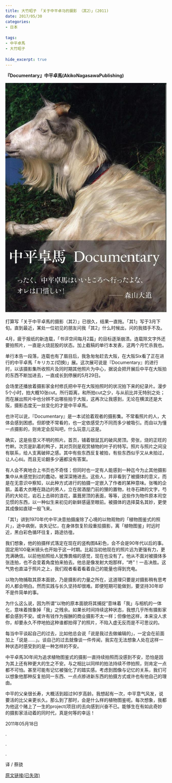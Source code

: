 ```yaml
---
title: 大竹昭子 「关于中平卓马的摄影 （其2）」(2011)
date: 2017/05/30
categories:
- 日本

tags:
- 中平卓馬
- 大竹昭子

hide_excerpt: true
---
```


> 



<!--more-->

**『Documentary』中平卓馬(AkikoNagasawaPublishing)**

![](/images/0043/01.jpg)

打算写「关于中平卓馬的摄影（其2）」已很久，结果一直拖。「其1」写于3月下旬。直到最近，某处一位初见的朋友问我「其2」什么时候出，问的我措手不及。

4月，疲于报纸的新连载，「书评空间每月2篇」的目标逐渐崩溃。连载除文字外还要拍照片，一直是火烧屁股的状态。加上截稿的单行本发表，这两个月忙杀我也。

单行本告一段落，连载也有了眉目后，我急匆匆赶去大阪，在大阪Six看了正在进行的中平卓馬「キリカエ(切换)」展。这次展可说是『Documentary』的进行时，以该摄影集所收照片及同时期其他照片为中心，据说会把开展后中平在大阪拍的东西不断加进去，一直成长到停展的5月29日。

会场里还播放着摄影家金村修氏把中平在大阪拍照时的状况拍下来的纪录片。漫步5个小时，拍大概10张cut。所行距离，和所拍cut之少，与从前比并无特别之处；而在展出照片中也分辨不出哪些拍于大阪，这再次让我感到，无论在横滨还是大阪，摄影态度无一丝变化的才是中平卓馬。

也许可以说，『Documentary』是一本试验着观者的摄影集。不常看照片的人，大体会感到困惑。但即使不常看的，也一定依感受力不同而多少被吸引。而自以为懂一点摄影的，则肯定会反叫吧，什么玩意儿这是。

确实，这是些意义不明的照片。首页，铺着银鼠瓦的破风房顶。旁张，烧的正旺的竹幹。次页是趴着的鸭子，其对页则是观赏植物的叶子的特写。照片与照片之间没有联系，给人支离破碎之感。其中有些东西反复被拍，有些东西似乎又从未拍过，让人心纠。而且无论翻多少遍都没有答案。

有人会不爽地合上书页也不奇怪；但同时也一定有人能感到一种迄今为止其他摄影集中从未感觉到过的蠢动，被深深捲进去。这些人，并非看到了被摄体的意义，而是在无意识中察知，以此种方式进行的拍摄一定嵌入了作者的某种意味。张嘴的企鹅，盖着大衣睡在路边的男人，立在居酒屋门前的狸的置物，社寺石碑的文字，芍药的大轮花，岩石上击碎的浪花，藁葺房顶的表面，等等，这些作为物件原本司空见惯的东西，以一种似生来初见的新鲜感逼至眼前。被摄体的选择莫名其妙，更使其成像如直球一般飞来。

「其1」讲到1970年代中平决意拍摄废除了心境的以物观物的「植物图鉴式的照片」，途中病倒，丧失记忆，在身体恢复阶段重拾摄影，离「植物图鉴」时远时近，黑白彩色循环往复，路途彷徨。

我们想象，他的拍摄样式落定在现在的竖构图&彩色，会不会是90年代以后的事。固定用100毫米镜头也开始于这一时期。比起当初他现在的照片远为更强有力，更充满确信。以前他拍照给人犹豫畏缩的感觉，现在也没有了。他从不面对被摄体多张连拍，也不会变着角度拍来拍去。他总是像发射大炮那样，“咚”！一击决胜。这气势也直溢于照片之上，我们观者看着看着自己的能量也得到充电。

以物为物捕取其原本面貌，乃是摄影的力量之所在，这道理只要是对摄影稍有思考的人都会明白。然而实践与长久坚持却很难。即便短期可能做到，要坚持30年却不是件简单的事。

为什么这么说，因为所谓“以物的原本面貌将其捕捉”意味着「我」与相机的一体化，意味着捨象掉「我」之残余。如果长时间持续这种状态，我想几乎所有摄影家都会感到不安。或许有钱作为报酬的商业摄影不太一样；但像他这样，本来没人求你，却要永久不停地拍这种谁都拍得了的照片，不陷入虚无反而是不可思议的。

每当中平谈起自己的过去，比如他总会说「说是我过去做编辑的」，一定会在前面加上「说是……」。谈自己的过去就像谈一件传闻，我实在无法想象人处在这样一种状态时感受到的是一种怎样的不安。

中平卓馬30年间为追求植物图鉴式的摄影一直持续拍照而没感到不安，恐怕是因为其上还有种更大的生之不安。与之相比以同样的拍法持续不停拍照，则肯定一点都不可怕。甚至可能有记忆被强化了的踏实感。考虑到图像与记忆的关系，我们可以想象他那种反复拍同一东西、一点点掺进新东西的拍摄方式或许也有他自己的理由。

中平的父亲很长寿，大概活到超过90岁高龄。我想起有一次，中平意气风发，说要活的比父亲更长久。那么到了那时，会是什么样的植物图鉴呢。每次想象，我都为他这个赌上了一生的project(项目)的去向感到兴奋不已。能够生在有如此奇妙的摄影家活动着的同时代，真是何等的幸运！


2011年05月18日


.

.

.

译 / 蔡骁

[原文链接(已失效)](http://booklog.kinokuniya.co.jp/ohtake/archives/2011/05/18/)